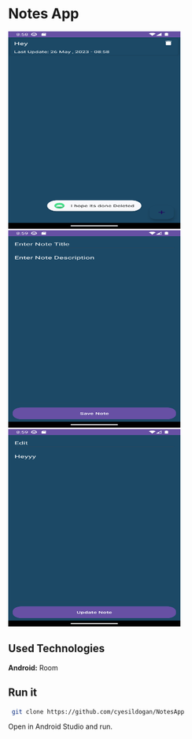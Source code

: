 # Notes App

<img src="https://github.com/cyesildogan/NotesApp/blob/main/screenshot.png" width="350" height="400"> <img src="https://github.com/cyesildogan/NotesApp/blob/main/2.png" width="350" height="400"><img src="https://github.com/cyesildogan/NotesApp/blob/main/3.png" width="350" height="400">



## Used Technologies

**Android:** Room

 ## Run it
 
 ```bash
  git clone https://github.com/cyesildogan/NotesApp
```
Open in Android Studio and run.

